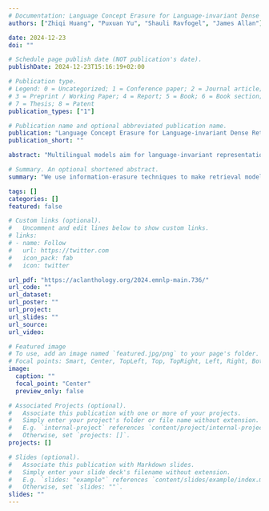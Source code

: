 ```yaml
---
# Documentation: Language Concept Erasure for Language-invariant Dense Retrieval: title: "Language Concept Erasure for Language-invariant Dense Retrieval"
authors: ["Zhiqi Huang", "Puxuan Yu", "Shauli Ravfogel", "James Allan"]

date: 2024-12-23
doi: ""

# Schedule page publish date (NOT publication's date).
publishDate: 2024-12-23T15:16:19+02:00

# Publication type.
# Legend: 0 = Uncategorized; 1 = Conference paper; 2 = Journal article;
# 3 = Preprint / Working Paper; 4 = Report; 5 = Book; 6 = Book section;
# 7 = Thesis; 8 = Patent
publication_types: ["1"]

# Publication name and optional abbreviated publication name.
publication: "Language Concept Erasure for Language-invariant Dense Retrieval"
publication_short: ""

abstract: "Multilingual models aim for language-invariant representations but still prominently encode language identity. This, along with the scarcity of high-quality parallel retrieval data, limits their performance in retrieval. We introduce LANCER, a multi-task learning framework that improves language-invariant dense retrieval by reducing language-specific signals in the embedding space. Leveraging the notion of linear concept erasure, we design a loss function that penalizes cross-correlation between representations and their language labels. LANCER leverages only English retrieval data and general multilingual corpora, training models to focus on language-invariant retrieval by semantic similarity without necessitating a vast parallel corpus. Experimental results on various datasets show our method consistently improves over baselines, with extensive analyses demonstrating greater language agnosticism."

# Summary. An optional shortened abstract.
summary: "We use information-erasure techniques to make retrieval models more multilingual and language-invariant."

tags: []
categories: []
featured: false

# Custom links (optional).
#   Uncomment and edit lines below to show custom links.
# links:
# - name: Follow
#   url: https://twitter.com
#   icon_pack: fab
#   icon: twitter

url_pdf: "https://aclanthology.org/2024.emnlp-main.736/"
url_code: ""
url_dataset:
url_poster: ""
url_project:
url_slides: ""
url_source:
url_video: 

# Featured image
# To use, add an image named `featured.jpg/png` to your page's folder.
# Focal points: Smart, Center, TopLeft, Top, TopRight, Left, Right, BottomLeft, Bottom, BottomRight.
image:
  caption: ""
  focal_point: "Center"
  preview_only: false

# Associated Projects (optional).
#   Associate this publication with one or more of your projects.
#   Simply enter your project's folder or file name without extension.
#   E.g. `internal-project` references `content/project/internal-project/index.md`.
#   Otherwise, set `projects: []`.
projects: []

# Slides (optional).
#   Associate this publication with Markdown slides.
#   Simply enter your slide deck's filename without extension.
#   E.g. `slides: "example"` references `content/slides/example/index.md`.
#   Otherwise, set `slides: ""`.
slides: ""
---
```



